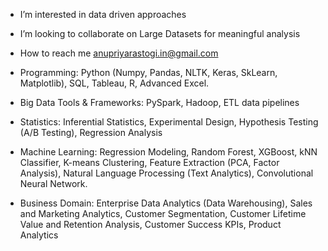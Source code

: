 - I’m interested in data driven approaches
- I’m looking to collaborate on Large Datasets for meaningful analysis
- How to reach me anupriyarastogi.in@gmail.com

- Programming: Python (Numpy, Pandas, NLTK, Keras, SkLearn, Matplotlib), SQL, Tableau, R, Advanced Excel.
- Big Data Tools & Frameworks: PySpark, Hadoop, ETL data pipelines
- Statistics: Inferential Statistics, Experimental Design, Hypothesis Testing (A/B Testing), Regression Analysis
- Machine Learning: Regression Modeling, Random Forest, XGBoost, kNN Classifier, K-means Clustering, Feature Extraction (PCA, Factor Analysis), Natural Language Processing (Text Analytics), Convolutional Neural Network.
- Business Domain: Enterprise Data Analytics (Data Warehousing), Sales and Marketing Analytics, Customer Segmentation, Customer Lifetime Value and Retention Analysis, Customer Success KPIs, Product Analytics 

<!---
AnupriyaRastogi/AnupriyaRastogi is a ✨ special ✨ repository because its `README.md` (this file) appears on your GitHub profile.
You can click the Preview link to take a look at your changes.
--->
